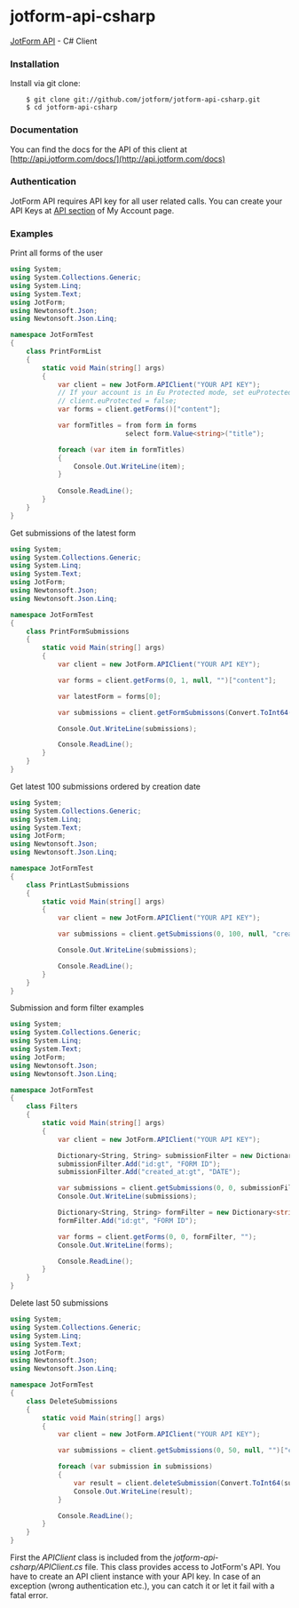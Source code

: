 jotform-api-csharp
==================
[JotForm API](http://api.jotform.com/docs/) - C# Client

### Installation

Install via git clone:

        $ git clone git://github.com/jotform/jotform-api-csharp.git
        $ cd jotform-api-csharp
        

### Documentation

You can find the docs for the API of this client at [http://api.jotform.com/docs/](http://api.jotform.com/docs)

### Authentication

JotForm API requires API key for all user related calls. You can create your API Keys at  [API section](http://www.jotform.com/myaccount/api) of My Account page.

### Examples

Print all forms of the user

```csharp
using System;
using System.Collections.Generic;
using System.Linq;
using System.Text;
using JotForm;
using Newtonsoft.Json;
using Newtonsoft.Json.Linq;

namespace JotFormTest
{
    class PrintFormList
    {
        static void Main(string[] args)
        {
            var client = new JotForm.APIClient("YOUR API KEY");
            // If your account is in Eu Protected mode, set euProtected to true.
            // client.euProtected = false; 
            var forms = client.getForms()["content"];

            var formTitles = from form in forms
                             select form.Value<string>("title");

            foreach (var item in formTitles)
            {
                Console.Out.WriteLine(item);
            }
            
            Console.ReadLine();
        }
    }
}
``` 

Get submissions of the latest form

```csharp
using System;
using System.Collections.Generic;
using System.Linq;
using System.Text;
using JotForm;
using Newtonsoft.Json;
using Newtonsoft.Json.Linq;

namespace JotFormTest
{
    class PrintFormSubmissions
    {
        static void Main(string[] args)
        {
            var client = new JotForm.APIClient("YOUR API KEY");

            var forms = client.getForms(0, 1, null, "")["content"];

            var latestForm = forms[0];

            var submissions = client.getFormSubmissons(Convert.ToInt64(latestForm["id"]));

            Console.Out.WriteLine(submissions);

            Console.ReadLine();
        }
    }
}
```

Get latest 100 submissions ordered by creation date

```csharp
using System;
using System.Collections.Generic;
using System.Linq;
using System.Text;
using JotForm;
using Newtonsoft.Json;
using Newtonsoft.Json.Linq;

namespace JotFormTest
{
    class PrintLastSubmissions
    {
        static void Main(string[] args)
        {
            var client = new JotForm.APIClient("YOUR API KEY");

            var submissions = client.getSubmissions(0, 100, null, "created_at");

            Console.Out.WriteLine(submissions);

            Console.ReadLine();
        }
    }
}
```

Submission and form filter examples

```csharp
using System;
using System.Collections.Generic;
using System.Linq;
using System.Text;
using JotForm;
using Newtonsoft.Json;
using Newtonsoft.Json.Linq;

namespace JotFormTest
{
    class Filters
    {
        static void Main(string[] args)
        {
            var client = new JotForm.APIClient("YOUR API KEY");

            Dictionary<String, String> submissionFilter = new Dictionary<string, string>();
            submissionFilter.Add("id:gt", "FORM ID");
            submissionFilter.Add("created_at:gt", "DATE");

            var submissions = client.getSubmissions(0, 0, submissionFilter, "");
            Console.Out.WriteLine(submissions);

            Dictionary<String, String> formFilter = new Dictionary<string, string>();
            formFilter.Add("id:gt", "FORM ID");

            var forms = client.getForms(0, 0, formFilter, "");
            Console.Out.WriteLine(forms);

            Console.ReadLine();
        }
    }
}
```

Delete last 50 submissions

```csharp
using System;
using System.Collections.Generic;
using System.Linq;
using System.Text;
using JotForm;
using Newtonsoft.Json;
using Newtonsoft.Json.Linq;

namespace JotFormTest
{
    class DeleteSubmissions
    {
        static void Main(string[] args)
        {
            var client = new JotForm.APIClient("YOUR API KEY");

            var submissions = client.getSubmissions(0, 50, null, "")["content"];

            foreach (var submission in submissions)
            {
                var result = client.deleteSubmission(Convert.ToInt64(submission["id"]));
                Console.Out.WriteLine(result);
            }

            Console.ReadLine();
        }
    }
}
```

First the _APIClient_ class is included from the _jotform-api-csharp/APIClient.cs_ file. This class provides access to JotForm's API. You have to create an API client instance with your API key. 
In case of an exception (wrong authentication etc.), you can catch it or let it fail with a fatal error.


    

